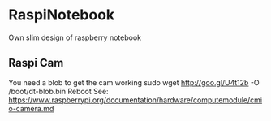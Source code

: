 # RaspiNotebook
Own slim design of raspberry notebook
## Raspi Cam
You need a blob to get the cam working
sudo wget http://goo.gl/U4t12b -O /boot/dt-blob.bin
Reboot
See: 
https://www.raspberrypi.org/documentation/hardware/computemodule/cmio-camera.md
